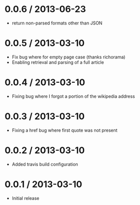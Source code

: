 0.0.6 / 2013-06-23
====================
* return non-parsed formats other than JSON

0.0.5 / 2013-03-10
====================
* Fix bug where for empty page case (thanks richorama)
* Enabling retrieval and parsing of a full article

0.0.4 / 2013-03-10
====================
* Fixing bug where I forgot a portion of the wikipedia address

0.0.3 / 2013-03-10
====================
* Fixing a href bug where first quote was not present

0.0.2 / 2013-03-10
====================
* Added travis build configuration

0.0.1 / 2013-03-10
====================
* Initial release
